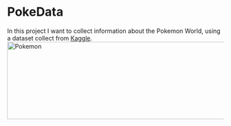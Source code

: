 <h1>PokeData</h1>

<p> In this project I want to collect information about the Pokemon World, using a dataset collect from <a href="https://www.kaggle.com/lszlbebesi/pokemon-clustering-visualization" target="_blank" rel="external">Kaggle</a>.
  
  <img src="https://upload.wikimedia.org/wikipedia/commons/thumb/9/98/International_Pok%C3%A9mon_logo.svg/1200px-International_Pok%C3%A9mon_logo.svg.png" alt="Pokemon" width="570"  height="181">

